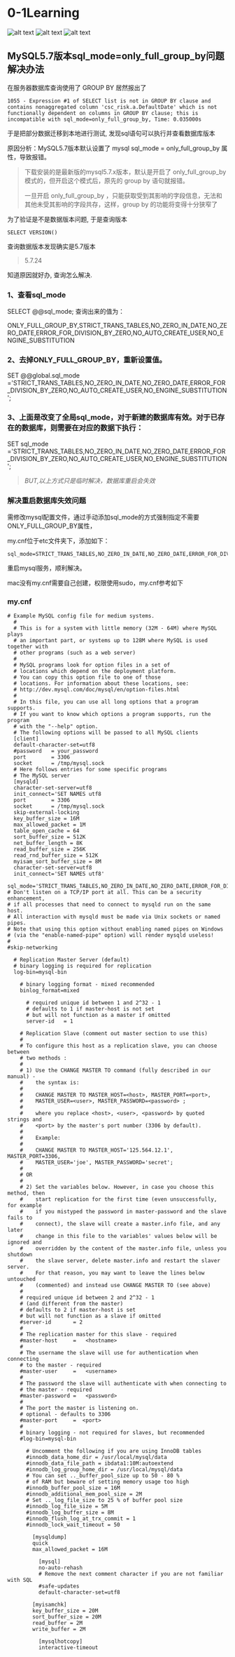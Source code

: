 # 0-1Learning

![alt text](../../static/common/svg/luoxiaosheng.svg "公众号")
![alt text](../../static/common/svg/luoxiaosheng_learning.svg "学习")
![alt text](../../static/common/svg/luoxiaosheng_wechat.svg "微信")


## MySQL5.7版本sql_mode=only_full_group_by问题解决办法

在服务器数据库查询使用了 GROUP BY 居然报出了
```
1055 - Expression #1 of SELECT list is not in GROUP BY clause and contains nonaggregated column 'csc_risk.a.DefaultDate' which is not functionally dependent on columns in GROUP BY clause; this is incompatible with sql_mode=only_full_group_by, Time: 0.035000s 
```
于是把部分数据迁移到本地进行测试, 发现sql语句可以执行并查看数据库版本

原因分析：MySQL5.7版本默认设置了 mysql sql_mode = only_full_group_by 属性，导致报错。

> 下载安装的是最新版的mysql5.7.x版本，默认是开启了 only_full_group_by 模式的，但开启这个模式后，原先的 group by 语句就报错。
>
> 一旦开启 only_full_group_by ，只能获取受到其影响的字段信息，无法和其他未受其影响的字段共存，这样，group by 的功能将变得十分狭窄了


为了验证是不是数据版本问题, 于是查询版本
```
SELECT VERSION()
```
查询数据版本发现确实是5.7版本

> 5.7.24

知道原因就好办, 查询怎么解决.  


### 1、查看sql_mode
SELECT @@sql_mode;
查询出来的值为：

ONLY_FULL_GROUP_BY,STRICT_TRANS_TABLES,NO_ZERO_IN_DATE,NO_ZERO_DATE,ERROR_FOR_DIVISION_BY_ZERO,NO_AUTO_CREATE_USER,NO_ENGINE_SUBSTITUTION

### 2、去掉ONLY_FULL_GROUP_BY，重新设置值。
SET @@global.sql_mode ='STRICT_TRANS_TABLES,NO_ZERO_IN_DATE,NO_ZERO_DATE,ERROR_FOR_DIVISION_BY_ZERO,NO_AUTO_CREATE_USER,NO_ENGINE_SUBSTITUTION';

### 3、上面是改变了全局sql_mode，对于新建的数据库有效。对于已存在的数据库，则需要在对应的数据下执行：
SET sql_mode ='STRICT_TRANS_TABLES,NO_ZERO_IN_DATE,NO_ZERO_DATE,ERROR_FOR_DIVISION_BY_ZERO,NO_AUTO_CREATE_USER,NO_ENGINE_SUBSTITUTION';
 
 
> *BUT,以上方式只是临时解决，数据库重启会失效*

### 解决重启数据库失效问题

需修改mysql配置文件，通过手动添加sql_mode的方式强制指定不需要ONLY_FULL_GROUP_BY属性，

my.cnf位于etc文件夹下，添加如下：
```
sql_mode=STRICT_TRANS_TABLES,NO_ZERO_IN_DATE,NO_ZERO_DATE,ERROR_FOR_DIVISION_BY_ZERO,NO_AUTO_CREATE_USER,NO_ENGINE_SUBSTITUTION
```
重启mysql服务，顺利解决。 

mac没有my.cnf需要自己创建，权限使用sudo，my.cnf参考如下

### my.cnf
```
# Example MySQL config file for medium systems.  
  #  
  # This is for a system with little memory (32M - 64M) where MySQL plays  
  # an important part, or systems up to 128M where MySQL is used together with  
  # other programs (such as a web server)  
  #  
  # MySQL programs look for option files in a set of  
  # locations which depend on the deployment platform.  
  # You can copy this option file to one of those  
  # locations. For information about these locations, see:  
  # http://dev.mysql.com/doc/mysql/en/option-files.html  
  #  
  # In this file, you can use all long options that a program supports.  
  # If you want to know which options a program supports, run the program  
  # with the "--help" option.  
  # The following options will be passed to all MySQL clients  
  [client]
  default-character-set=utf8
  #password   = your_password  
  port        = 3306  
  socket      = /tmp/mysql.sock   
  # Here follows entries for some specific programs  
  # The MySQL server  
  [mysqld]
  character-set-server=utf8
  init_connect='SET NAMES utf8
  port        = 3306  
  socket      = /tmp/mysql.sock  
  skip-external-locking  
  key_buffer_size = 16M  
  max_allowed_packet = 1M  
  table_open_cache = 64  
  sort_buffer_size = 512K  
  net_buffer_length = 8K  
  read_buffer_size = 256K  
  read_rnd_buffer_size = 512K  
  myisam_sort_buffer_size = 8M  
  character-set-server=utf8  
  init_connect='SET NAMES utf8' 
  sql_mode='STRICT_TRANS_TABLES,NO_ZERO_IN_DATE,NO_ZERO_DATE,ERROR_FOR_DIVISION_BY_ZERO,NO_ENGINE_SUBSTITUTION'
# Don't listen on a TCP/IP port at all. This can be a security enhancement,  
# if all processes that need to connect to mysqld run on the same host.  
# All interaction with mysqld must be made via Unix sockets or named pipes.  
# Note that using this option without enabling named pipes on Windows  
# (via the "enable-named-pipe" option) will render mysqld useless!  
#   
#skip-networking  
  
  # Replication Master Server (default)  
  # binary logging is required for replication  
  log-bin=mysql-bin  
    
    # binary logging format - mixed recommended  
    binlog_format=mixed  
      
      # required unique id between 1 and 2^32 - 1  
      # defaults to 1 if master-host is not set  
      # but will not function as a master if omitted  
      server-id   = 1  
        
    # Replication Slave (comment out master section to use this)  
    #  
    # To configure this host as a replication slave, you can choose between  
    # two methods :  
    #  
    # 1) Use the CHANGE MASTER TO command (fully described in our manual) -  
    #    the syntax is:  
    #  
    #    CHANGE MASTER TO MASTER_HOST=<host>, MASTER_PORT=<port>,  
    #    MASTER_USER=<user>, MASTER_PASSWORD=<password> ;  
    #  
    #    where you replace <host>, <user>, <password> by quoted strings and  
    #    <port> by the master's port number (3306 by default).  
    #  
    #    Example:  
    #  
    #    CHANGE MASTER TO MASTER_HOST='125.564.12.1', MASTER_PORT=3306,  
    #    MASTER_USER='joe', MASTER_PASSWORD='secret';  
    #  
    # OR  
    #  
    # 2) Set the variables below. However, in case you choose this method, then  
    #    start replication for the first time (even unsuccessfully, for example  
    #    if you mistyped the password in master-password and the slave fails to  
    #    connect), the slave will create a master.info file, and any later  
    #    change in this file to the variables' values below will be ignored and  
    #    overridden by the content of the master.info file, unless you shutdown  
    #    the slave server, delete master.info and restart the slaver server.  
    #    For that reason, you may want to leave the lines below untouched  
    #    (commented) and instead use CHANGE MASTER TO (see above)  
    #  
    # required unique id between 2 and 2^32 - 1  
    # (and different from the master)  
    # defaults to 2 if master-host is set  
    # but will not function as a slave if omitted  
    #server-id       = 2  
    #  
    # The replication master for this slave - required  
    #master-host     =   <hostname>  
    #  
    # The username the slave will use for authentication when connecting  
    # to the master - required  
    #master-user     =   <username>  
    #  
    # The password the slave will authenticate with when connecting to  
    # the master - required  
    #master-password =   <password>  
    #  
    # The port the master is listening on.  
    # optional - defaults to 3306  
    #master-port     =  <port>  
    #  
    # binary logging - not required for slaves, but recommended  
    #log-bin=mysql-bin  
      
      # Uncomment the following if you are using InnoDB tables  
      #innodb_data_home_dir = /usr/local/mysql/data  
      #innodb_data_file_path = ibdata1:10M:autoextend  
      #innodb_log_group_home_dir = /usr/local/mysql/data  
      # You can set .._buffer_pool_size up to 50 - 80 %  
      # of RAM but beware of setting memory usage too high  
      #innodb_buffer_pool_size = 16M  
      #innodb_additional_mem_pool_size = 2M  
      # Set .._log_file_size to 25 % of buffer pool size  
      #innodb_log_file_size = 5M  
      #innodb_log_buffer_size = 8M  
      #innodb_flush_log_at_trx_commit = 1  
      #innodb_lock_wait_timeout = 50  
        
        [mysqldump]  
        quick  
        max_allowed_packet = 16M  
          
          [mysql]  
          no-auto-rehash  
          # Remove the next comment character if you are not familiar with SQL  
          #safe-updates  
          default-character-set=utf8   
            
        [myisamchk]  
        key_buffer_size = 20M  
        sort_buffer_size = 20M  
        read_buffer = 2M  
        write_buffer = 2M  
          
          [mysqlhotcopy]  
          interactive-timeout
```

